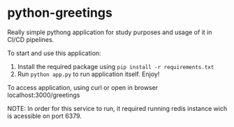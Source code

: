 # python-greetings
Really simple pythong application for study purposes and usage of it in CI/CD pipelines. 

To start and use this application:

1. Install the required package using `pip install -r requirements.txt`
2. Run `python app.py` to run application itself. Enjoy!

To access application, using curl or open in browser localhost:3000/greetings

NOTE: In order for this service to run, it required running redis instance wich is acessible on port 6379. 
